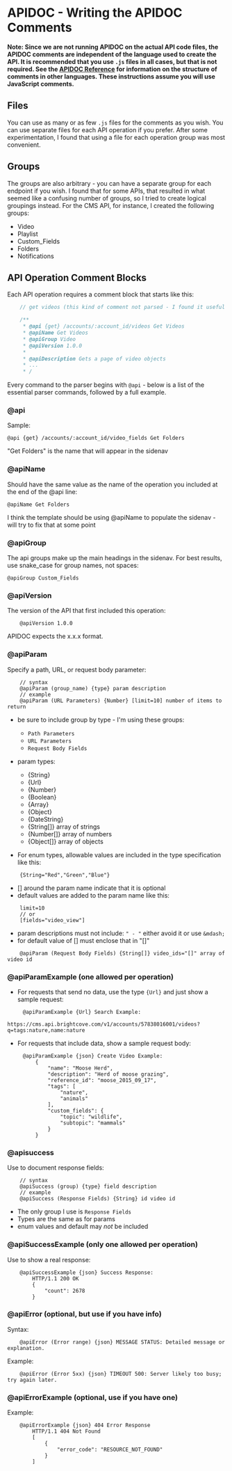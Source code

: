 # APIDOC - Writing the APIDOC Comments

**Note: Since we are not running APIDOC on the actual API code files, the APIDOC comments are independent of the language used to create the API. It is recommended that you use `.js` files in all cases, but that is not required. See the [APIDOC Reference](http://apidocjs.com/) for information on the structure of comments in other languages. These instructions assume you will use JavaScript comments.**

## Files

You can use as many or as few `.js` files for the comments as you wish. You can use separate files for each API operation if you prefer. After some experimentation, I found that using a file for each operation group was most convenient.

## Groups

The groups are also arbitrary - you can have a separate group for each endpoint if you wish. I found that for some APIs, that resulted in what seemed like a confusing number of groups, so I tried to create logical groupings instead. For the CMS API, for instance, I created the following groups:

* Video
* Playlist
* Custom_Fields
* Folders
* Notifications

## API Operation Comment Blocks

Each API operation requires a comment block that starts like this:

```js
    // get videos (this kind of comment not parsed - I found it useful for finding blocks in long files)

    /**
     * @api {get} /accounts/:account_id/videos Get Videos
     * @apiName Get Videos
     * @apiGroup Video
     * @apiVersion 1.0.0
     *
     * @apiDescription Gets a page of video objects
     * ...
     * /
```

Every command to the parser begins with `@api` - below is a list of the essential parser commands, followed by a full example.

### @api

Sample:

    @api {get} /accounts/:account_id/video_fields Get Folders

"Get Folders" is the name that will appear in the sidenav

### @apiName

Should have the same value as the name of the operation you included at the end of the @api line:

    @apiName Get Folders

I think the template should be using @apiName to populate the sidenav - will try to fix that at some point

### @apiGroup

The api groups make up the main headings in the sidenav. For best results, use snake_case for group names, not spaces:

    @apiGroup Custom_Fields

### @apiVersion

The version of the API that first included this operation:
```
    @apiVersion 1.0.0
```
APIDOC expects the x.x.x format.

### @apiParam

Specify a path, URL, or request body parameter:
```
    // syntax
    @apiParam (group_name) {type} param description
    // example
    @apiParam (URL Parameters) {Number} [limit=10] number of items to return
```
* be sure to include group by type - I'm using these groups:
    - `Path Parameters`
    - `URL Parameters`
    - `Request Body Fields`
* param types:
    - {String}
    - {Url}
    - {Number}
    - {Boolean}
    - {Array}
    - {Object}
    - {DateString}
    - {String[]} array of strings
    - {Number[]} array of numbers
    - {Object[]} array of objects

* For enum types, allowable values are included in the type specification like this:
```
    {String="Red","Green","Blue"}
```
* [] around the param name indicate that it is optional
* default values are added to the param name like this:
```
    limit=10
    // or
    [fields="video_view"]
```
- param descriptions must not include: `" - "` either avoid it or use `&mdash;`
- for default value of [] must enclose that in "[]"
```
    @apiParam (Request Body Fields) {String[]} video_ids="[]" array of video id
```
### @apiParamExample (one allowed per operation)

* For requests that send no data, use the type `{Url}` and just show a sample request:
```
     @apiParamExample {Url} Search Example:
         https://cms.api.brightcove.com/v1/accounts/57838016001/videos?q=tags:nature,name:nature
```

* For requests that include data, show a sample request body:
```
     @apiParamExample {json} Create Video Example:
         {
             "name": "Moose Herd",
             "description": "Herd of moose grazing",
             "reference_id": "moose_2015_09_17",
             "tags": [
                 "nature",
                 "animals"
             ],
             "custom_fields": {
                 "topic": "wildlife",
                 "subtopic": "mammals"
             }
         }
```

### @apisuccess

Use to document response fields:

```
    // syntax
    @apiSuccess (group) {type} field description
    // example
    @apiSuccess (Response Fields) {String} id video id
```
* The only group I use is `Response Fields`
* Types are the same as for params
* enum values and default may *not* be included

### @apiSuccessExample (only one allowed per operation)


Use to show a real response:
```
    @apiSuccessExample {json} Success Response:
        HTTP/1.1 200 OK
        {
            "count": 2678
        }
```

### @apiError (optional, but use if you have info)

Syntax:
```
    @apiError (Error range) {json} MESSAGE STATUS: Detailed message or explanation.
```
Example:
```
    @apiError (Error 5xx) {json} TIMEOUT 500: Server likely too busy; try again later.
```

### @apiErrorExample (optional, use if you have one)

Example:

```
    @apiErrorExample {json} 404 Error Response
        HTTP/1.1 404 Not Found
        [
            {
                "error_code": "RESOURCE_NOT_FOUND"
            }
        ]
```

